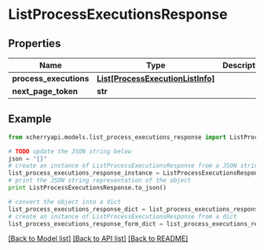 # ListProcessExecutionsResponse


## Properties
Name | Type | Description | Notes
------------ | ------------- | ------------- | -------------
**process_executions** | [**List[ProcessExecutionListInfo]**](ProcessExecutionListInfo.md) |  | [optional] 
**next_page_token** | **str** |  | [optional] 

## Example

```python
from xcherryapi.models.list_process_executions_response import ListProcessExecutionsResponse

# TODO update the JSON string below
json = "{}"
# create an instance of ListProcessExecutionsResponse from a JSON string
list_process_executions_response_instance = ListProcessExecutionsResponse.from_json(json)
# print the JSON string representation of the object
print ListProcessExecutionsResponse.to_json()

# convert the object into a dict
list_process_executions_response_dict = list_process_executions_response_instance.to_dict()
# create an instance of ListProcessExecutionsResponse from a dict
list_process_executions_response_form_dict = list_process_executions_response.from_dict(list_process_executions_response_dict)
```
[[Back to Model list]](../README.md#documentation-for-models) [[Back to API list]](../README.md#documentation-for-api-endpoints) [[Back to README]](../README.md)


